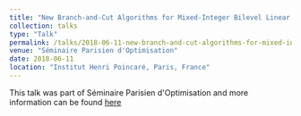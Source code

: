 ```yaml
---
title: "New Branch-and-Cut Algorithms for Mixed-Integer Bilevel Linear Programs"
collection: talks
type: "Talk"
permalink: /talks/2018-06-11-new-branch-and-cut-algorithms-for-mixed-integer-bilevel-linear-programs
venue: "Séminaire Parisien d'Optimisation"
date: 2018-06-11
location: "Institut Henri Poincaré, Paris, France"
---
```


This talk was part of Séminaire Parisien d'Optimisation and more information can be found [here]({{site.url}}/docs/slides/Workshop_Ljubic.pdf)
